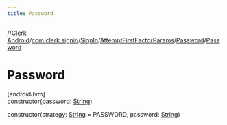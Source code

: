 ```yaml
---
title: Password
---
```

//[Clerk Android](../../../../../index.html)/[com.clerk.signin](../../../index.html)/[SignIn](../../index.html)/[AttemptFirstFactorParams](../index.html)/[Password](index.html)/[Password](-password.html)



# Password



[androidJvm]\
constructor(password: [String](https://kotlinlang.org/api/latest/jvm/stdlib/kotlin-stdlib/kotlin/-string/index.html))

constructor(strategy: [String](https://kotlinlang.org/api/latest/jvm/stdlib/kotlin-stdlib/kotlin/-string/index.html) = PASSWORD, password: [String](https://kotlinlang.org/api/latest/jvm/stdlib/kotlin-stdlib/kotlin/-string/index.html))




